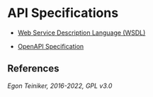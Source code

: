 # API Specifications


* [Web Service Description Language (WSDL)](../api-specifications/SOAP-EJB-MessageAPI-Validation)

* [OpenAPI Specification](../api-specifications/OpenAPI)


## References


*Egon Teiniker, 2016-2022, GPL v3.0*